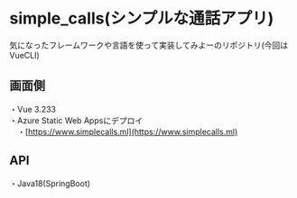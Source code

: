 # simple_calls(シンプルな通話アプリ)
気になったフレームワークや言語を使って実装してみよーのリポジトリ(今回はVueCLI)

## 画面側<br>
  ・Vue 3.233<br>
  ・Azure Static Web Appsにデプロイ<br>
  　・[https://www.simplecalls.ml](https://www.simplecalls.ml)
## API<br>
  ・Java18(SpringBoot)
